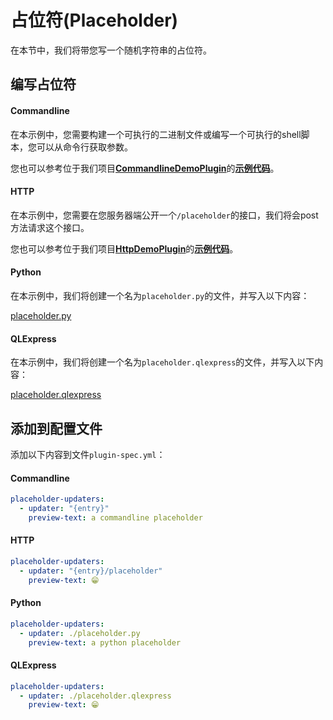 # 占位符(Placeholder)

在本节中，我们将带您写一个随机字符串的占位符。

## 编写占位符

<!-- tabs:start -->

#### **Commandline**

在本示例中，您需要构建一个可执行的二进制文件或编写一个可执行的shell脚本，您可以从命令行获取参数。

您也可以参考位于我们项目[**CommandlineDemoPlugin**](https://github.com/myrestop/myflow-plugin-guide/tree/master/general-plugin-guide/commandline-demo-plugin)的[**示例代码**](https://github.com/myrestop/myflow-plugin-guide/tree/master/general-plugin-guide/commandline-demo-plugin/src/nativeMain/kotlin/Main.kt)。

#### **HTTP**

在本示例中，您需要在您服务器端公开一个`/placeholder`的接口，我们将会post方法请求这个接口。

您也可以参考位于我们项目[**HttpDemoPlugin**](https://github.com/myrestop/myflow-plugin-guide/tree/master/general-plugin-guide/http-demo-plugin)的[**示例代码**](https://github.com/myrestop/myflow-plugin-guide/tree/master/general-plugin-guide/http-demo-plugin/src/main/kotlin/runflow/Main.kt)。

#### **Python**

在本示例中，我们将创建一个名为`placeholder.py`的文件，并写入以下内容：

[placeholder.py](../../general-plugin-guide/python-demo-plugin/placeholder.py ':include :type=code')

#### **QLExpress**

在本示例中，我们将创建一个名为`placeholder.qlexpress`的文件，并写入以下内容：

[placeholder.qlexpress](../../general-plugin-guide/qlexpress-demo-plugin/placeholder.qlexpress ':include :type=code java')

<!-- tabs:end -->

## 添加到配置文件

添加以下内容到文件`plugin-spec.yml`：

<!-- tabs:start -->

#### **Commandline**

```yaml
placeholder-updaters:
  - updater: "{entry}"
    preview-text: a commandline placeholder
```

#### **HTTP**

```yaml
placeholder-updaters:
  - updater: "{entry}/placeholder"
    preview-text: 😁
```

#### **Python**

```yaml
placeholder-updaters:
  - updater: ./placeholder.py
    preview-text: a python placeholder
```

#### **QLExpress**

```yaml
placeholder-updaters:
  - updater: ./placeholder.qlexpress
    preview-text: 😁
```

<!-- tabs:end -->
